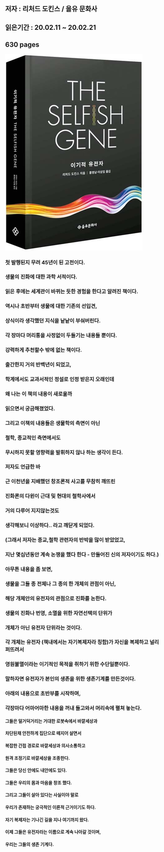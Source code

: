 ## 저자 : 리처드 도킨스 / 을유 문화사

## 읽은기간 : 20.02.11 ~ 20.02.21

## 630 pages

![Smithsonian Image](../../public/images/books-images/selfishgene.jpg)

### 첫 발행된지 무려 45년이 된 고전이다.

### 생물의 진화에 대한 과학 서적이다.

### 읽은 후에는 세계관이 바뀌는 듯한 경험을 한다고 알려진 책이다.

### 역시나 초반부터 생물에 대한 기존의 선입견,

### 상식이라 생각했던 지식을 낱낱이 부숴버린다.

### 각 장마다 머리통을 사정없이 두들기는 내용들 뿐이다.

### 강력하게 추천할수 밖에 없는 책이다.

### 출간한지 거의 반백년이 되었고,

### 학계에서도 교과서적인 정설로 인정 받은지 오래인데

### 왜 나는 이 책의 내용이 새로울까

### 읽으면서 궁금해졌었다.

### 그리고 이책의 내용들은 생물학의 측면이 아닌

### 철학, 종교적인 측면에서도

### 무시하지 못할 영향력을 발휘하지 않나 하는 생각이 든다.

### 저자도 언급한 바

### 근 이천년을 지배했던 창조론적 사고를 무참히 깨뜨린

### 진화론의 다윈이 근대 및 현대의 철학사에서

### 거의 다루어 지지않는것도

### 생각해보니 이상하다.. 라고 깨닫게 되었다.

### (그래서 저자는 종교,철학 관련자의 반박을 많이 받았었고,

### 지난 몇십년동안 계속 논쟁을 했다 한다 - 만들어진 신의 저자이기도 하다.)

### 아무튼 내용을 좀 보면,

### 생물을 그들 종 전체나 그 종의 한 개체의 관점이 아닌,

### 해당 개체안의 유전자의 관점으로 진화를 논한다.

### 생물의 진화나 번영, 소멸을 위한 자연선택의 단위가

### 개체가 아닌 유전자 단위라는 것이다.

### 각 개체는 유전자 (책내에서는 자기복제자라 칭함)가 자신을 복제하고 널리 퍼뜨려서

### 영원불멸이라는 이기적인 목적을 취하기 위한 수단일뿐이다.

### 말하자면 유전자가 본인의 생존을 위한 생존기계를 만든것이다.

### 아래의 내용으로 초반부를 시작하며,

### 각장마다 어마어마한 내용을 꺼내 들고와서 머리속에 펼쳐 놓는다.

#### 그들은 덜거덕거리는 거대한 로봇속에서 바깥세상과

#### 차단된채 안전하게 집단으로 떼지어 살면서

#### 복잡한 간접 경로로 바깥세상과 의사소통하고

#### 원격 조정기로 바깥세상을 조종한다.

#### 그들은 당신 안에도 내안에도 있다.

#### 그들은 우리의 몸과 마음을 창조 했다.

#### 그리고 그들이 살아 있다는 사실이야 말로

#### 우리가 존재하는 궁극적인 이론적 근거이기도 하다.

#### 자기 복제자는 기나긴 길을 지나 여기까지 왔다.

#### 이제 그들은 유전자라는 이름으로 계속 나아갈 것이며,

#### 우리는 그들의 생존 기계다.




